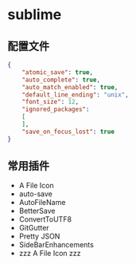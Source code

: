 # sublime

## 配置文件

```json
{
	"atomic_save": true,
	"auto_complete": true,
	"auto_match_enabled": true,
	"default_line_ending": "unix",
	"font_size": 12,
	"ignored_packages":
	[
	],
	"save_on_focus_lost": true
}
```

## 常用插件


- A File Icon
- auto-save
- AutoFileName
- BetterSave
- ConvertToUTF8
- GitGutter
- Pretty JSON
- SideBarEnhancements
- zzz A File Icon zzz










